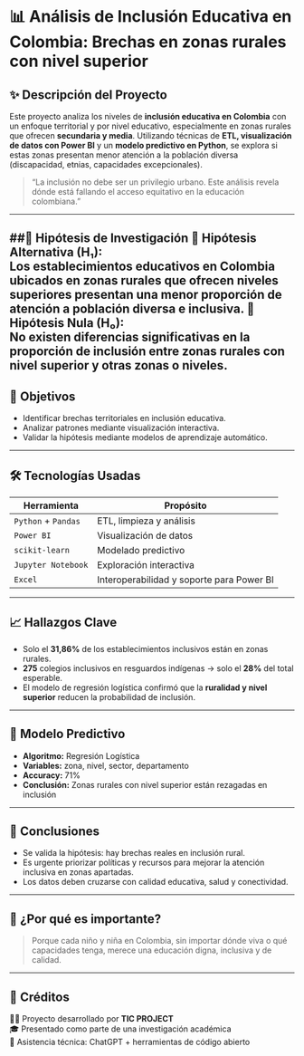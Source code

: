 # 📊 Análisis de Inclusión Educativa en Colombia: Brechas en zonas rurales con nivel superior
## ✨ Descripción del Proyecto
Este proyecto analiza los niveles de **inclusión educativa en Colombia** con un enfoque territorial y por nivel educativo, especialmente en zonas rurales que ofrecen **secundaria y media**. Utilizando técnicas de **ETL, visualización de datos con Power BI** y un **modelo predictivo en Python**, se explora si estas zonas presentan menor atención a la población diversa (discapacidad, etnias, capacidades excepcionales).
> “La inclusión no debe ser un privilegio urbano. Este análisis revela dónde está fallando el acceso equitativo en la educación colombiana.”
---
##🧪 Hipótesis de Investigación
📌 **Hipótesis Alternativa (H₁):**  
Los establecimientos educativos en Colombia ubicados en zonas rurales que ofrecen niveles superiores presentan una **menor proporción de atención a población diversa e inclusiva**.
📌 **Hipótesis Nula (H₀):**  
No existen diferencias significativas en la proporción de inclusión entre zonas rurales con nivel superior y otras zonas o niveles.
---
## 🎯 Objetivos
- Identificar brechas territoriales en inclusión educativa.
- Analizar patrones mediante visualización interactiva.
- Validar la hipótesis mediante modelos de aprendizaje automático.
---
## 🛠️ Tecnologías Usadas
| Herramienta | Propósito |
|-------------|-----------|
| `Python` + `Pandas` | ETL, limpieza y análisis |
| `Power BI` | Visualización de datos |
| `scikit-learn` | Modelado predictivo |
| `Jupyter Notebook` | Exploración interactiva |
| `Excel` | Interoperabilidad y soporte para Power BI |
---
## 📈 Hallazgos Clave
- Solo el **31,86%** de los establecimientos inclusivos están en zonas rurales.
- **275** colegios inclusivos en resguardos indígenas → solo el **28%** del total esperable.
- El modelo de regresión logística confirmó que la **ruralidad y nivel superior** reducen la probabilidad de inclusión.
---
## 🤖 Modelo Predictivo
- **Algoritmo:** Regresión Logística
- **Variables:** zona, nivel, sector, departamento
- **Accuracy:** 71%
- **Conclusión:** Zonas rurales con nivel superior están rezagadas en inclusión
---
## 📌 Conclusiones
- Se valida la hipótesis: hay brechas reales en inclusión rural.
- Es urgente priorizar políticas y recursos para mejorar la atención inclusiva en zonas apartadas.
- Los datos deben cruzarse con calidad educativa, salud y conectividad.
---
## 💬 ¿Por qué es importante?
> Porque cada niño y niña en Colombia, sin importar dónde viva o qué capacidades tenga, merece una educación digna, inclusiva y de calidad.
---
## 🧠 Créditos
👩‍💻 Proyecto desarrollado por **TIC PROJECT**  
🎓 Presentado como parte de una investigación académica  
🤖 Asistencia técnica: ChatGPT + herramientas de código abierto
